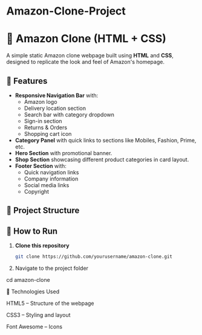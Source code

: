 # Amazon-Clone-Project

# 🛒 Amazon Clone (HTML + CSS)

A simple static Amazon clone webpage built using **HTML** and **CSS**, designed to replicate the look and feel of Amazon's homepage.

## 📌 Features
- **Responsive Navigation Bar** with:
  - Amazon logo
  - Delivery location section
  - Search bar with category dropdown
  - Sign-in section
  - Returns & Orders
  - Shopping cart icon
- **Category Panel** with quick links to sections like Mobiles, Fashion, Prime, etc.
- **Hero Section** with promotional banner.
- **Shop Section** showcasing different product categories in card layout.
- **Footer Section** with:
  - Quick navigation links
  - Company information
  - Social media links
  - Copyright

## 📂 Project Structure


## 🚀 How to Run
1. **Clone this repository**
   ```bash
   git clone https://github.com/yourusername/amazon-clone.git

2. Navigate to the project folder

cd amazon-clone

🎨 Technologies Used

HTML5 – Structure of the webpage

CSS3 – Styling and layout

Font Awesome – Icons
